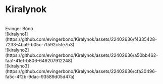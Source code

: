 # Kiralynok
<br>
Evinger Bónó
<br>
![kiralyno1](https://github.com/evingerbono/Kiralynok/assets/22402636/f4335428-7233-4ba9-b05c-7f592c5fe7b3)
<br>
![kiralyno2](https://github.com/evingerbono/Kiralynok/assets/22402636/a50bb462-faa1-41ef-b806-649207912248)
<br>
![kiralyno3](https://github.com/evingerbono/Kiralynok/assets/22402636/cfa30496-fa5c-4f2b-9dac-93589d05d47a)
